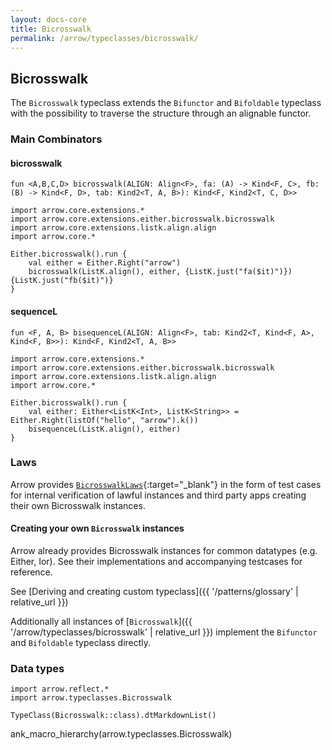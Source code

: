 ```yaml
---
layout: docs-core
title: Bicrosswalk
permalink: /arrow/typeclasses/bicrosswalk/
---
```


## Bicrosswalk




The `Bicrosswalk` typeclass extends the `Bifunctor` and `Bifoldable` typeclass with the possibility to traverse the
structure through an alignable functor.

### Main Combinators

#### bicrosswalk

`fun <A,B,C,D> bicrosswalk(ALIGN: Align<F>, fa: (A) -> Kind<F, C>, fb: (B) -> Kind<F, D>, tab: Kind2<T, A, B>): Kind<F, Kind2<T, C, D>>`

```kotlin:ank
import arrow.core.extensions.*
import arrow.core.extensions.either.bicrosswalk.bicrosswalk
import arrow.core.extensions.listk.align.align
import arrow.core.*

Either.bicrosswalk().run {
    val either = Either.Right("arrow")
    bicrosswalk(ListK.align(), either, {ListK.just("fa($it)")}) {ListK.just("fb($it)")}
}
```

#### sequenceL

`fun <F, A, B> bisequenceL(ALIGN: Align<F>, tab: Kind2<T, Kind<F, A>, Kind<F, B>>): Kind<F, Kind2<T, A, B>>`

```kotlin:ank
import arrow.core.extensions.*
import arrow.core.extensions.either.bicrosswalk.bicrosswalk
import arrow.core.extensions.listk.align.align
import arrow.core.*

Either.bicrosswalk().run {
    val either: Either<ListK<Int>, ListK<String>> = Either.Right(listOf("hello", "arrow").k())
    bisequenceL(ListK.align(), either)
}
```

### Laws

Arrow provides [`BicrosswalkLaws`][functor_laws_source]{:target="_blank"} in the form of test cases for internal verification of lawful instances and third party apps creating their own Bicrosswalk instances.

#### Creating your own `Bicrosswalk` instances

Arrow already provides Bicrosswalk instances for common datatypes (e.g. Either, Ior). See their implementations
and accompanying testcases for reference.

See [Deriving and creating custom typeclass]({{ '/patterns/glossary' | relative_url }})

Additionally all instances of [`Bicrosswalk`]({{ '/arrow/typeclasses/bicrosswalk' | relative_url }}) implement the `Bifunctor` and `Bifoldable` typeclass directly.

### Data types

```kotlin:ank:replace
import arrow.reflect.*
import arrow.typeclasses.Bicrosswalk

TypeClass(Bicrosswalk::class).dtMarkdownList()
```

ank_macro_hierarchy(arrow.typeclasses.Bicrosswalk)

[functor_source]: https://github.com/arrow-kt/arrow/blob/master/modules/core/arrow-core-data/src/main/kotlin/arrow/typeclasses/Bicrosswalk.kt
[functor_laws_source]: https://github.com/arrow-kt/arrow/blob/master/modules/core/arrow-test/src/main/kotlin/arrow/test/laws/BicrosswalkLaws.kt
